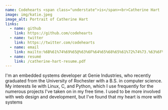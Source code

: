 ```yaml
---
name: Codehearts <span class="understate">is</span><br>Catherine Hart
image: img/katie.jpeg
image_alt: Portrait of Catherine Hart
links:
  - name: github
    link: https://github.com/codehearts
  - name: twitter
    link: https://twitter.com/codehearts
  - name: email
    link: mailto:%6B%61%74%69%65@%63%6F%64%65%68%65%61%72%74%73.%63%6F%6D
  - name: resumé
    link: /catherine-hart-resume.pdf
---
```


I'm an embedded systems developer at Genie Industries, who recently graduated from the University of Rochester with a B.S. in computer science. My interests lie with Linux, C, and Python, which I use frequently for the numerous projects I've taken on in my free time. I used to be more involved with web design and development, but I've found that my heart is more with systems
